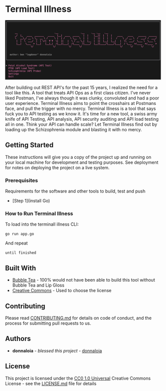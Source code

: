 # Terminal Illness

<img src="https://github.com/donnaloia/terminal-illness/blob/main/assets/img/screenshot.png" width="588" />



After building out REST API's for the past 15 years, I realized the need for a tool like this.  A tool that treats API Ops as a first class citizen.  I've never liked Postman, I've always though it was clunky, convoluted and had a poor user experience.  Terminal Illness aims to point the crosshairs at Postmans face, and pull the trigger with no mercy.  Terminal Illness is a tool that says fuck you to API testing as we know it.  It's time for a new tool, a swiss army knife of API Testing, API analysis, API security auditing and API load testing all in one.  Think your API can handle scale?  Let Terminal Illness find out by loading up the Schizophrenia module and blasting it with no mercy.


## Getting Started

These instructions will give you a copy of the project up and running on
your local machine for development and testing purposes. See deployment
for notes on deploying the project on a live system.

### Prerequisites

Requirements for the software and other tools to build, test and push 
- [Step 1](install Go)

### How to Run Terminal Illness

To load into the terminall illness CLI:

    go run app.go

And repeat

    until finished


## Built With

  - [Bubble Tea](https://github.com/charmbracelet/bubbletea) - 100% would
    not have been able to build this tool without Bubble Tea and Lip Gloss
  - [Creative Commons](https://creativecommons.org/) - Used to choose
    the license

## Contributing

Please read [CONTRIBUTING.md](CONTRIBUTING.md) for details on code
of conduct, and the process for submitting pull requests to us.


## Authors

  - **donnaloia** - *blessed this project* -
    [donnaloia](https://github.com/donnaloia)

## License

This project is licensed under the [CC0 1.0 Universal](LICENSE.md)
Creative Commons License - see the [LICENSE.md](LICENSE.md) file for
details

